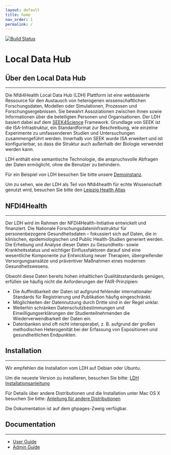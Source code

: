```yaml
---
layout: default
title: home
nav_order: 1
permalink: /
---
```



[![Build Status](https://github.com/nfdi4health/ldh/actions/workflows/tests.yml/badge.svg)](https://github.com/nfdi4health/ldh/actions/workflows/tests.yml)
# Local Data Hub

## Über den Local Data Hub
---
Die Nfdi4Health Local Data Hub (LDH) Plattform ist eine webbasierte Ressource für den Austausch von heterogenen wissenschaftlichen Forschungsdaten, Modellen oder Simulationen, Prozessen und Forschungsergebnissen. Sie bewahrt Assoziationen zwischen ihnen sowie Informationen über die beteiligten Personen und Organisationen. Der LDH basiert dabei auf dem [SEEK4Science][seek] Framework. Grundlage von SEEK ist die ISA-Infrastruktur, ein Standardformat zur Beschreibung, wie einzelne Experimente zu umfassenderen Studien und Untersuchungen zusammengeführt werden. Innerhalb von SEEK wurde ISA erweitert und ist konfigurierbar, so dass die Struktur auch außerhalb der Biologie verwendet werden kann.

LDH enthält eine semantische Technologie, die anspruchsvolle Abfragen der Daten ermöglicht, ohne die Benutzer zu behindern.

Für ein Beispiel von LDH besuchen Sie bitte unsere [Demoinstanz][demo].

Um zu sehen, wie der LDH als Teil von Nfdi4health für echte Wissenschaft genutzt wird, besuchen Sie bitte den [Leipzig Health Atlas][LHA]

## NFDI4Health
---
Der LDH wird im Rahmen der NFDI4Health-Initiative entwickelt und finanziert. Die Nationale Forschungsdateninfrastruktur für personenbezogene Gesundheitsdaten – fokussiert sich auf Daten, die in klinischen, epidemiologischen und Public Health-Studien generiert werden. Die Erhebung und Analyse dieser Daten zu Gesundheits- sowie Krankheitsstatus und wichtiger Einflussfaktoren darauf sind eine wesentliche Komponente zur Entwicklung neuer Therapien, übergreifender Versorgungsansätze und präventiver Maßnahmen eines modernen Gesundheitswesens.

Obwohl diese Daten bereits hohen inhaltlichen Qualitätsstandards genügen, erfüllen sie häufig nicht die Anforderungen der FAIR-Prinzipien:

- Die Auffindbarkeit der Daten ist aufgrund fehlender internationaler Standards für Registrierung und Publikation häufig eingeschränkt.
- Möglichkeiten der Datennutzung durch Dritte sind in der Regel unklar.
- Weiterhin schränken Datenschutzbestimmungen und Einwilligungserklärungen der Studienteilnehmenden die Wiederverwendbarkeit der Daten ein.
- Datenbanken sind oft nicht interoperabel, z. B. aufgrund der großen methodischen Heterogenität bei der Erfassung von Expositionen und gesundheitlichen Endpunkten.

## Installation
---

Wir empfehlen die Installation vom LDH auf Debian oder Ubuntu.

Um die neueste Version zu installieren, besuchen Sie bitte: [LDH Installationsanleitung](./AdminGuide/index.md)

Für Details über andere Distributionen und die Installation unter Mac OS X besuchen Sie bitte: [Anleitung für andere Distributionen](./AdminGuide/otherdistro.md#)

Die Dokumentation ist auf dem ghpages-Zweig verfügbar.

## Documentation
---


- [User Guide](./UserGuide/index.md)
- [Admin Guide](./AdminGuide/index.md)

[seek]:[https://seek4science.org/]
[demo]:[https://lap.test.nfdi4health.de/]
[LHA]:[https://www.health-atlas.de/]
